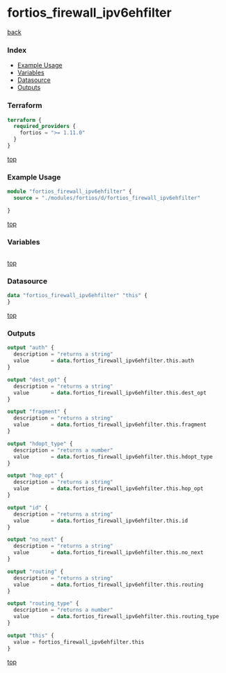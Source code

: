 # fortios_firewall_ipv6ehfilter

[back](../fortios.md)

### Index

- [Example Usage](#example-usage)
- [Variables](#variables)
- [Datasource](#datasource)
- [Outputs](#outputs)

### Terraform

```terraform
terraform {
  required_providers {
    fortios = ">= 1.11.0"
  }
}
```

[top](#index)

### Example Usage

```terraform
module "fortios_firewall_ipv6ehfilter" {
  source = "./modules/fortios/d/fortios_firewall_ipv6ehfilter"

}
```

[top](#index)

### Variables

```terraform
```

[top](#index)

### Datasource

```terraform
data "fortios_firewall_ipv6ehfilter" "this" {
}
```

[top](#index)

### Outputs

```terraform
output "auth" {
  description = "returns a string"
  value       = data.fortios_firewall_ipv6ehfilter.this.auth
}

output "dest_opt" {
  description = "returns a string"
  value       = data.fortios_firewall_ipv6ehfilter.this.dest_opt
}

output "fragment" {
  description = "returns a string"
  value       = data.fortios_firewall_ipv6ehfilter.this.fragment
}

output "hdopt_type" {
  description = "returns a number"
  value       = data.fortios_firewall_ipv6ehfilter.this.hdopt_type
}

output "hop_opt" {
  description = "returns a string"
  value       = data.fortios_firewall_ipv6ehfilter.this.hop_opt
}

output "id" {
  description = "returns a string"
  value       = data.fortios_firewall_ipv6ehfilter.this.id
}

output "no_next" {
  description = "returns a string"
  value       = data.fortios_firewall_ipv6ehfilter.this.no_next
}

output "routing" {
  description = "returns a string"
  value       = data.fortios_firewall_ipv6ehfilter.this.routing
}

output "routing_type" {
  description = "returns a number"
  value       = data.fortios_firewall_ipv6ehfilter.this.routing_type
}

output "this" {
  value = fortios_firewall_ipv6ehfilter.this
}
```

[top](#index)
